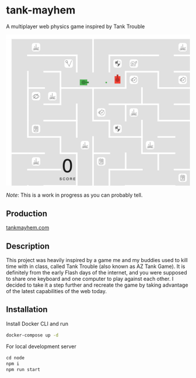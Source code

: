 # tank-mayhem

A multiplayer web physics game inspired by Tank Trouble

<img src="./tank-trouble.png" alt="Thumbnail" width="520" />

*Note*: This is a work in progress as you can probably tell.


## Production

[tankmayhem.com](https://tankmayhem.com)

## Description

This project was heavily inspired by a game me and my buddies used to kill time with in class, called Tank Trouble (also known as AZ Tank Game). It is definitely from the early Flash days of the internet, and you were supposed to share one keyboard and one computer to play against each other. I decided to take it a step further and recreate the game by taking advantage of the latest capabilities of the web today.

## Installation

Install Docker CLI and run

```bash
docker-compose up -d
```

For local development server
```
cd node
npm i
npm run start
```
